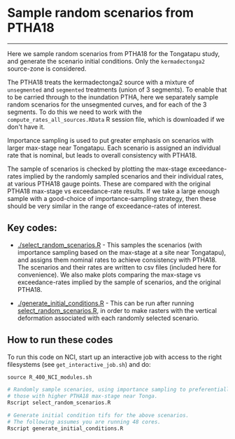 # Sample random scenarios from PTHA18
-------------------------------------

Here we sample random scenarios from PTHA18 for the Tongatapu study, and generate the scenario initial conditions. Only the `kermadectonga2` source-zone is considered.

The PTHA18 treats the kermadectonga2 source with a mixture of `unsegmented` and `segmented` treatments (union of 3 segments). To enable that to be carried through to the inundation PTHA, here we separately sample random scenarios for the unsegmented curves, and for each of the 3 segments. To do this we need to work with the `compute_rates_all_sources.RData` R session file, which is downloaded if we don't have it.

Importance sampling is used to put greater emphasis on scenarios with larger max-stage near Tongatapu. Each scenario is assigned an individual rate that is nominal, but leads to overall consistency with PTHA18. 

The sample of scenarios is checked by plotting the max-stage exceedance-rates implied by the randomly sampled scenarios and their individual rates, at various PTHA18 gauge points. These are compared with the original PTHA18 max-stage vs exceedance-rate results. If we take a large enough sample with a good-choice of importance-sampling strategy, then these should be very similar in the range of exceedance-rates of interest.

## Key codes:

* [./select_random_scenarios.R](./select_random_scenarios.R) - This samples the scenarios (with importance sampling based on the max-stage at a site near Tongatapu), and assigns them nominal rates to achieve consistency with PTHA18. The scenarios and their rates are written to csv files (included here for convenience). We also make plots comparing the max-stage vs exceedance-rates implied by the sample of scenarios, and the original PTHA18.

* [./generate_initial_conditions.R](./generate_initial_conditions.R) - This can be run after running [select_random_scenarios.R](select_random_scenarios.R), in order to make rasters with the vertical deformation associated with each randomly selected scenario.


## How to run these codes

To run this code on NCI, start up an interactive job with access to the right filesystems (see `get_interactive_job.sh`) and do:

```r
source R_400_NCI_modules.sh

# Randomly sample scenarios, using importance sampling to preferentially pick
# those with higher PTHA18 max-stage near Tonga.
Rscript select_random_scenarios.R

# Generate initial condition tifs for the above scenarios.
# The following assumes you are running 48 cores.
Rscript generate_initial_conditions.R
```
